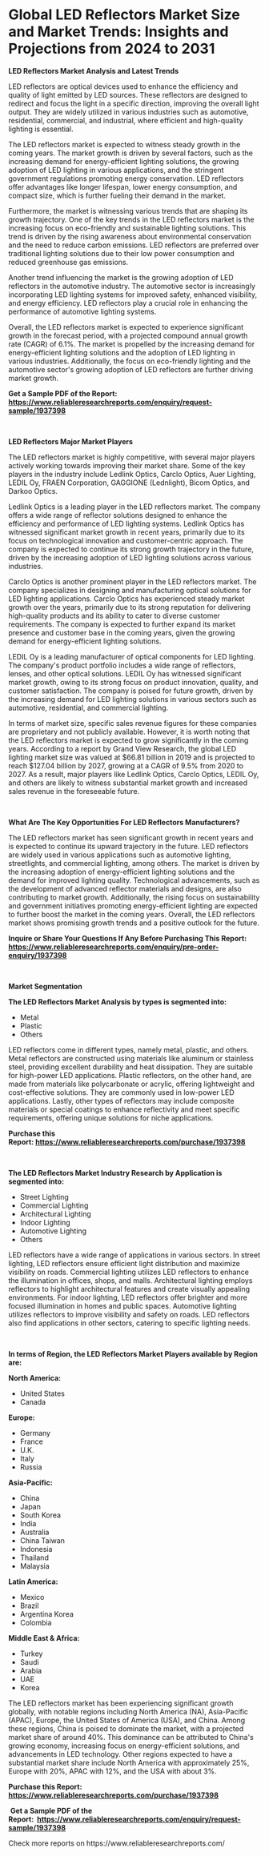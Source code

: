 <p><h1>Global LED Reflectors Market Size and Market Trends: Insights and Projections from 2024 to 2031</h1></p><p><strong>LED Reflectors Market Analysis and Latest Trends</strong></p>
<p><p>LED reflectors are optical devices used to enhance the efficiency and quality of light emitted by LED sources. These reflectors are designed to redirect and focus the light in a specific direction, improving the overall light output. They are widely utilized in various industries such as automotive, residential, commercial, and industrial, where efficient and high-quality lighting is essential.</p><p>The LED reflectors market is expected to witness steady growth in the coming years. The market growth is driven by several factors, such as the increasing demand for energy-efficient lighting solutions, the growing adoption of LED lighting in various applications, and the stringent government regulations promoting energy conservation. LED reflectors offer advantages like longer lifespan, lower energy consumption, and compact size, which is further fueling their demand in the market.</p><p>Furthermore, the market is witnessing various trends that are shaping its growth trajectory. One of the key trends in the LED reflectors market is the increasing focus on eco-friendly and sustainable lighting solutions. This trend is driven by the rising awareness about environmental conservation and the need to reduce carbon emissions. LED reflectors are preferred over traditional lighting solutions due to their low power consumption and reduced greenhouse gas emissions.</p><p>Another trend influencing the market is the growing adoption of LED reflectors in the automotive industry. The automotive sector is increasingly incorporating LED lighting systems for improved safety, enhanced visibility, and energy efficiency. LED reflectors play a crucial role in enhancing the performance of automotive lighting systems.</p><p>Overall, the LED reflectors market is expected to experience significant growth in the forecast period, with a projected compound annual growth rate (CAGR) of 6.1%. The market is propelled by the increasing demand for energy-efficient lighting solutions and the adoption of LED lighting in various industries. Additionally, the focus on eco-friendly lighting and the automotive sector's growing adoption of LED reflectors are further driving market growth.</p></p>
<p><strong>Get a Sample PDF of the Report:&nbsp; <a href="https://www.reliableresearchreports.com/enquiry/request-sample/1937398">https://www.reliableresearchreports.com/enquiry/request-sample/1937398</a></strong></p>
<p>&nbsp;</p>
<p><strong>LED Reflectors Major Market Players</strong></p>
<p><p>The LED reflectors market is highly competitive, with several major players actively working towards improving their market share. Some of the key players in the industry include Ledlink Optics, Carclo Optics, Auer Lighting, LEDIL Oy, FRAEN Corporation, GAGGIONE (Lednlight), Bicom Optics, and Darkoo Optics.</p><p>Ledlink Optics is a leading player in the LED reflectors market. The company offers a wide range of reflector solutions designed to enhance the efficiency and performance of LED lighting systems. Ledlink Optics has witnessed significant market growth in recent years, primarily due to its focus on technological innovation and customer-centric approach. The company is expected to continue its strong growth trajectory in the future, driven by the increasing adoption of LED lighting solutions across various industries.</p><p>Carclo Optics is another prominent player in the LED reflectors market. The company specializes in designing and manufacturing optical solutions for LED lighting applications. Carclo Optics has experienced steady market growth over the years, primarily due to its strong reputation for delivering high-quality products and its ability to cater to diverse customer requirements. The company is expected to further expand its market presence and customer base in the coming years, given the growing demand for energy-efficient lighting solutions.</p><p>LEDIL Oy is a leading manufacturer of optical components for LED lighting. The company's product portfolio includes a wide range of reflectors, lenses, and other optical solutions. LEDIL Oy has witnessed significant market growth, owing to its strong focus on product innovation, quality, and customer satisfaction. The company is poised for future growth, driven by the increasing demand for LED lighting solutions in various sectors such as automotive, residential, and commercial lighting.</p><p>In terms of market size, specific sales revenue figures for these companies are proprietary and not publicly available. However, it is worth noting that the LED reflectors market is expected to grow significantly in the coming years. According to a report by Grand View Research, the global LED lighting market size was valued at $66.81 billion in 2019 and is projected to reach $127.04 billion by 2027, growing at a CAGR of 9.5% from 2020 to 2027. As a result, major players like Ledlink Optics, Carclo Optics, LEDIL Oy, and others are likely to witness substantial market growth and increased sales revenue in the foreseeable future.</p></p>
<p>&nbsp;</p>
<p><strong>What Are The Key Opportunities For LED Reflectors Manufacturers?</strong></p>
<p><p>The LED reflectors market has seen significant growth in recent years and is expected to continue its upward trajectory in the future. LED reflectors are widely used in various applications such as automotive lighting, streetlights, and commercial lighting, among others. The market is driven by the increasing adoption of energy-efficient lighting solutions and the demand for improved lighting quality. Technological advancements, such as the development of advanced reflector materials and designs, are also contributing to market growth. Additionally, the rising focus on sustainability and government initiatives promoting energy-efficient lighting are expected to further boost the market in the coming years. Overall, the LED reflectors market shows promising growth trends and a positive outlook for the future.</p></p>
<p><strong>Inquire or Share Your Questions If Any Before Purchasing This Report: <a href="https://www.reliableresearchreports.com/enquiry/pre-order-enquiry/1937398">https://www.reliableresearchreports.com/enquiry/pre-order-enquiry/1937398</a></strong></p>
<p>&nbsp;</p>
<p><strong>Market Segmentation</strong></p>
<p><strong>The LED Reflectors Market Analysis by types is segmented into:</strong></p>
<p><ul><li>Metal</li><li>Plastic</li><li>Others</li></ul></p>
<p><p>LED reflectors come in different types, namely metal, plastic, and others. Metal reflectors are constructed using materials like aluminum or stainless steel, providing excellent durability and heat dissipation. They are suitable for high-power LED applications. Plastic reflectors, on the other hand, are made from materials like polycarbonate or acrylic, offering lightweight and cost-effective solutions. They are commonly used in low-power LED applications. Lastly, other types of reflectors may include composite materials or special coatings to enhance reflectivity and meet specific requirements, offering unique solutions for niche applications.</p></p>
<p><strong>Purchase this Report:&nbsp;<a href="https://www.reliableresearchreports.com/purchase/1937398">https://www.reliableresearchreports.com/purchase/1937398</a></strong></p>
<p>&nbsp;</p>
<p><strong>The LED Reflectors Market Industry Research by Application is segmented into:</strong></p>
<p><ul><li>Street Lighting</li><li>Commercial Lighting</li><li>Architectural Lighting</li><li>Indoor Lighting</li><li>Automotive Lighting</li><li>Others</li></ul></p>
<p><p>LED reflectors have a wide range of applications in various sectors. In street lighting, LED reflectors ensure efficient light distribution and maximize visibility on roads. Commercial lighting utilizes LED reflectors to enhance the illumination in offices, shops, and malls. Architectural lighting employs reflectors to highlight architectural features and create visually appealing environments. For indoor lighting, LED reflectors offer brighter and more focused illumination in homes and public spaces. Automotive lighting utilizes reflectors to improve visibility and safety on roads. LED reflectors also find applications in other sectors, catering to specific lighting needs.</p></p>
<p>&nbsp;</p>
<p><strong>In terms of Region, the LED Reflectors Market Players available by Region are:</strong></p>
<p>
    <p> <strong> North America: </strong>
        <ul>
            <li>United States</li>
            <li>Canada</li>
        </ul>
        </p> 
    <p> <strong> Europe: </strong>
        <ul>
            <li>Germany</li>
            <li>France</li>
            <li>U.K.</li>
            <li>Italy</li>
            <li>Russia</li>
        </ul>
        </p> 
    <p> <strong> Asia-Pacific: </strong>
        <ul>
            <li>China</li>
            <li>Japan</li>
            <li>South Korea</li>
            <li>India</li>
            <li>Australia</li>
            <li>China Taiwan</li>
            <li>Indonesia</li>
            <li>Thailand</li>
            <li>Malaysia</li>
        </ul>
        </p> 
    <p> <strong> Latin America: </strong>
        <ul>
            <li>Mexico</li>
            <li>Brazil</li>
            <li>Argentina Korea</li>
            <li>Colombia</li>
        </ul>
        </p> 
    <p> <strong> Middle East & Africa: </strong>
        <ul>
            <li>Turkey</li>
            <li>Saudi</li>
            <li>Arabia</li>
            <li>UAE</li>
            <li>Korea</li>
        </ul>
    </p>
    </p>
<p><p>The LED reflectors market has been experiencing significant growth globally, with notable regions including North America (NA), Asia-Pacific (APAC), Europe, the United States of America (USA), and China. Among these regions, China is poised to dominate the market, with a projected market share of around 40%. This dominance can be attributed to China's growing economy, increasing focus on energy-efficient solutions, and advancements in LED technology. Other regions expected to have a substantial market share include North America with approximately 25%, Europe with 20%, APAC with 12%, and the USA with about 3%.</p></p>
<p><strong>Purchase this Report: <a href="https://www.reliableresearchreports.com/purchase/1937398">https://www.reliableresearchreports.com/purchase/1937398</a></strong></p>
<p>&nbsp;<strong>Get a Sample PDF of the Report:&nbsp;&nbsp;<a href="https://www.reliableresearchreports.com/enquiry/request-sample/1937398">https://www.reliableresearchreports.com/enquiry/request-sample/1937398</a></strong></p>
<p><strong></strong></p>
<p>Check more reports on https://www.reliableresearchreports.com/</p>